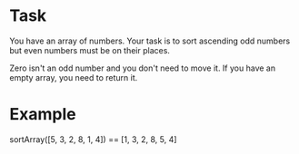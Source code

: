 # Task 
You have an array of numbers.
Your task is to sort ascending odd numbers but even numbers must be on their places.

Zero isn't an odd number and you don't need to move it. If you have an empty array, you need to return it.

# Example
sortArray([5, 3, 2, 8, 1, 4]) == [1, 3, 2, 8, 5, 4]